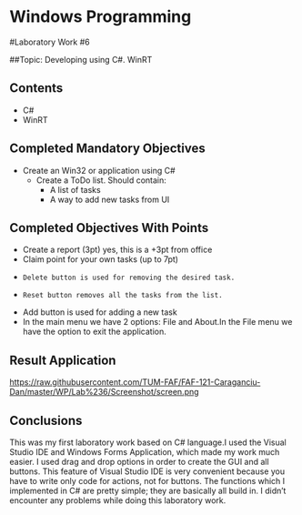 Windows Programming
=====================
#Laboratory Work #6

##Topic: Developing using C#. WinRT

Contents
--------
* C#
* WinRT

Completed Mandatory Objectives
--------------------
* Create an Win32 or application using C#
  * Create a ToDo list. Should contain:
    * A list of tasks
    * A way to add new tasks from UI


Completed Objectives With Points
-----------------------------------
*	Create a report (3pt) yes, this is a +3pt from office
*	Claim point for your own tasks (up to 7pt)
  *		Delete button is used for removing the desired task.
  * 	Reset button removes all the tasks from the list.
  *  Add button is used for adding a new task
  *  In the main menu we have 2 options: File and About.In the File menu we have the option to exit the application.


Result Application
------------------

https://raw.githubusercontent.com/TUM-FAF/FAF-121-Caraganciu-Dan/master/WP/Lab%236/Screenshot/screen.png

Conclusions
-----------

This was my first laboratory work based on C# language.I used the Visual Studio IDE and Windows Forms Application, which made my work much easier. I used drag and drop options in order to create the GUI and all buttons. This feature of Visual Studio IDE is very convenient because you have to write only code for actions, not for buttons. The functions which I implemented in C# are pretty simple; they are basically all build in. I didn’t encounter any problems while doing this laboratory work.

